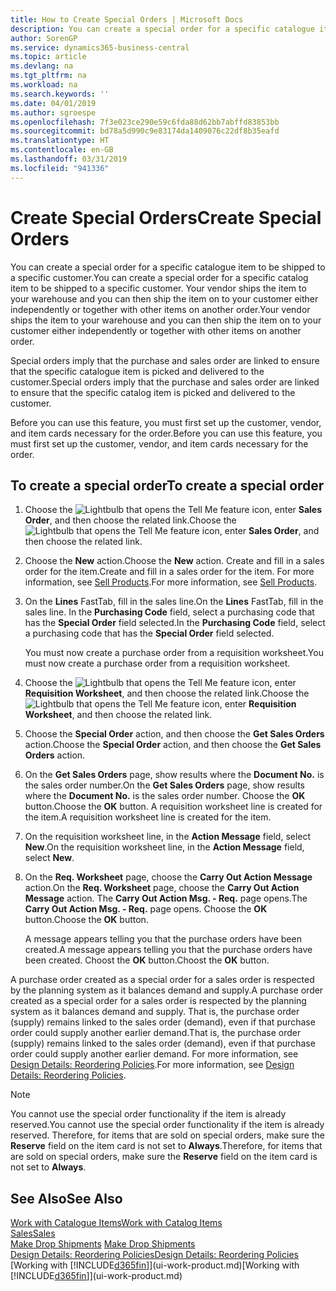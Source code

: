 ```yaml
---
title: How to Create Special Orders | Microsoft Docs
description: You can create a special order for a specific catalogue item to be shipped to a specific customer. Your vendor ships the item to your warehouse and you can then ship the item on to your customer either independently or together with other items on another order.
author: SorenGP
ms.service: dynamics365-business-central
ms.topic: article
ms.devlang: na
ms.tgt_pltfrm: na
ms.workload: na
ms.search.keywords: ''
ms.date: 04/01/2019
ms.author: sgroespe
ms.openlocfilehash: 7f3e023ce290e59c6fda88d62bb7abffd83853bb
ms.sourcegitcommit: bd78a5d990c9e83174da1409076c22df8b35eafd
ms.translationtype: HT
ms.contentlocale: en-GB
ms.lasthandoff: 03/31/2019
ms.locfileid: "941336"
---
```

# <a name="create-special-orders"></a><span data-ttu-id="95bd9-104">Create Special Orders</span><span class="sxs-lookup"><span data-stu-id="95bd9-104">Create Special Orders</span></span>
<span data-ttu-id="95bd9-105">You can create a special order for a specific catalogue item to be shipped to a specific customer.</span><span class="sxs-lookup"><span data-stu-id="95bd9-105">You can create a special order for a specific catalog item to be shipped to a specific customer.</span></span> <span data-ttu-id="95bd9-106">Your vendor ships the item to your warehouse and you can then ship the item on to your customer either independently or together with other items on another order.</span><span class="sxs-lookup"><span data-stu-id="95bd9-106">Your vendor ships the item to your warehouse and you can then ship the item on to your customer either independently or together with other items on another order.</span></span>  

<span data-ttu-id="95bd9-107">Special orders imply that the purchase and sales order are linked to ensure that the specific catalogue item is picked and delivered to the customer.</span><span class="sxs-lookup"><span data-stu-id="95bd9-107">Special orders imply that the purchase and sales order are linked to ensure that the specific catalog item is picked and delivered to the customer.</span></span>  

<span data-ttu-id="95bd9-108">Before you can use this feature, you must first set up the customer, vendor, and item cards necessary for the order.</span><span class="sxs-lookup"><span data-stu-id="95bd9-108">Before you can use this feature, you must first set up the customer, vendor, and item cards necessary for the order.</span></span>  

## <a name="to-create-a-special-order"></a><span data-ttu-id="95bd9-109">To create a special order</span><span class="sxs-lookup"><span data-stu-id="95bd9-109">To create a special order</span></span>  
1.  <span data-ttu-id="95bd9-110">Choose the ![Lightbulb that opens the Tell Me feature](media/ui-search/search_small.png "Tell me what you want to do") icon, enter **Sales Order**, and then choose the related link.</span><span class="sxs-lookup"><span data-stu-id="95bd9-110">Choose the ![Lightbulb that opens the Tell Me feature](media/ui-search/search_small.png "Tell me what you want to do") icon, enter **Sales Order**, and then choose the related link.</span></span>  
2. <span data-ttu-id="95bd9-111">Choose the **New** action.</span><span class="sxs-lookup"><span data-stu-id="95bd9-111">Choose the **New** action.</span></span> <span data-ttu-id="95bd9-112">Create and fill in a  sales order for the item.</span><span class="sxs-lookup"><span data-stu-id="95bd9-112">Create and fill in a  sales order for the item.</span></span> <span data-ttu-id="95bd9-113">For more information, see [Sell Products](sales-how-sell-products.md).</span><span class="sxs-lookup"><span data-stu-id="95bd9-113">For more information, see [Sell Products](sales-how-sell-products.md).</span></span>
3.  <span data-ttu-id="95bd9-114">On the **Lines** FastTab, fill in the sales line.</span><span class="sxs-lookup"><span data-stu-id="95bd9-114">On the **Lines** FastTab, fill in the sales line.</span></span> <span data-ttu-id="95bd9-115">In the **Purchasing Code** field, select a purchasing code that has the **Special Order** field selected.</span><span class="sxs-lookup"><span data-stu-id="95bd9-115">In the **Purchasing Code** field, select a purchasing code that has the **Special Order** field selected.</span></span>

    <span data-ttu-id="95bd9-116">You must now create a purchase order from a requisition worksheet.</span><span class="sxs-lookup"><span data-stu-id="95bd9-116">You must now create a purchase order from a requisition worksheet.</span></span>  
4. <span data-ttu-id="95bd9-117">Choose the ![Lightbulb that opens the Tell Me feature](media/ui-search/search_small.png "Tell me what you want to do") icon, enter **Requisition Worksheet**, and then choose the related link.</span><span class="sxs-lookup"><span data-stu-id="95bd9-117">Choose the ![Lightbulb that opens the Tell Me feature](media/ui-search/search_small.png "Tell me what you want to do") icon, enter **Requisition Worksheet**, and then choose the related link.</span></span>  
5. <span data-ttu-id="95bd9-118">Choose the **Special Order** action, and then choose the **Get Sales Orders** action.</span><span class="sxs-lookup"><span data-stu-id="95bd9-118">Choose the **Special Order** action, and then choose the **Get Sales Orders** action.</span></span>  
6.  <span data-ttu-id="95bd9-119">On the **Get Sales Orders** page, show results where the **Document No.** is the sales order number.</span><span class="sxs-lookup"><span data-stu-id="95bd9-119">On the **Get Sales Orders** page, show results where the **Document No.** is the sales order number.</span></span> <span data-ttu-id="95bd9-120">Choose the **OK** button.</span><span class="sxs-lookup"><span data-stu-id="95bd9-120">Choose the **OK** button.</span></span> <span data-ttu-id="95bd9-121">A requisition worksheet line is created for the item.</span><span class="sxs-lookup"><span data-stu-id="95bd9-121">A requisition worksheet line is created for the item.</span></span>  
7.  <span data-ttu-id="95bd9-122">On the requisition worksheet line, in the **Action Message** field, select **New**.</span><span class="sxs-lookup"><span data-stu-id="95bd9-122">On the requisition worksheet line, in the **Action Message** field, select **New**.</span></span>  
8.  <span data-ttu-id="95bd9-123">On the **Req. Worksheet** page, choose the **Carry Out Action Message** action.</span><span class="sxs-lookup"><span data-stu-id="95bd9-123">On the **Req. Worksheet** page, choose the **Carry Out Action Message** action.</span></span> <span data-ttu-id="95bd9-124">The **Carry Out Action Msg. - Req.** page opens.</span><span class="sxs-lookup"><span data-stu-id="95bd9-124">The **Carry Out Action Msg. - Req.** page opens.</span></span> <span data-ttu-id="95bd9-125">Choose the **OK** button.</span><span class="sxs-lookup"><span data-stu-id="95bd9-125">Choose the **OK** button.</span></span>  

    <span data-ttu-id="95bd9-126">A message appears telling you that the purchase orders have been created.</span><span class="sxs-lookup"><span data-stu-id="95bd9-126">A message appears telling you that the purchase orders have been created.</span></span> <span data-ttu-id="95bd9-127">Choost the **OK** button.</span><span class="sxs-lookup"><span data-stu-id="95bd9-127">Choost the **OK** button.</span></span>  

<span data-ttu-id="95bd9-128">A purchase order created as a special order for a sales order is respected by the planning system as it balances demand and supply.</span><span class="sxs-lookup"><span data-stu-id="95bd9-128">A purchase order created as a special order for a sales order is respected by the planning system as it balances demand and supply.</span></span> <span data-ttu-id="95bd9-129">That is, the purchase order (supply) remains linked to the sales order (demand), even if that purchase order could supply another earlier demand.</span><span class="sxs-lookup"><span data-stu-id="95bd9-129">That is, the purchase order (supply) remains linked to the sales order (demand), even if that purchase order could supply another earlier demand.</span></span> <span data-ttu-id="95bd9-130">For more information, see [Design Details: Reordering Policies](design-details-reservation-order-tracking-and-action-messaging.md).</span><span class="sxs-lookup"><span data-stu-id="95bd9-130">For more information, see [Design Details: Reordering Policies](design-details-reservation-order-tracking-and-action-messaging.md).</span></span>  

> [!NOTE]  
>  <span data-ttu-id="95bd9-131">You cannot use the special order functionality if the item is already reserved.</span><span class="sxs-lookup"><span data-stu-id="95bd9-131">You cannot use the special order functionality if the item is already reserved.</span></span> <span data-ttu-id="95bd9-132">Therefore, for items that are sold on special orders, make sure the **Reserve** field on the item card is not set to **Always**.</span><span class="sxs-lookup"><span data-stu-id="95bd9-132">Therefore, for items that are sold on special orders, make sure the **Reserve** field on the item card is not set to **Always**.</span></span>  

## <a name="see-also"></a><span data-ttu-id="95bd9-133">See Also</span><span class="sxs-lookup"><span data-stu-id="95bd9-133">See Also</span></span>  
[<span data-ttu-id="95bd9-134">Work with Catalogue Items</span><span class="sxs-lookup"><span data-stu-id="95bd9-134">Work with Catalog Items</span></span>](inventory-how-work-nonstock-items.md)  
[<span data-ttu-id="95bd9-135">Sales</span><span class="sxs-lookup"><span data-stu-id="95bd9-135">Sales</span></span>](sales-manage-sales.md)  
<span data-ttu-id="95bd9-136">[Make Drop Shipments](sales-how-drop-shipment.md) </span><span class="sxs-lookup"><span data-stu-id="95bd9-136">[Make Drop Shipments](sales-how-drop-shipment.md) </span></span>  
[<span data-ttu-id="95bd9-137">Design Details: Reordering Policies</span><span class="sxs-lookup"><span data-stu-id="95bd9-137">Design Details: Reordering Policies</span></span>](design-details-reservation-order-tracking-and-action-messaging.md)  
<span data-ttu-id="95bd9-138">[Working with [!INCLUDE[d365fin](includes/d365fin_md.md)]](ui-work-product.md)</span><span class="sxs-lookup"><span data-stu-id="95bd9-138">[Working with [!INCLUDE[d365fin](includes/d365fin_md.md)]](ui-work-product.md)</span></span>
